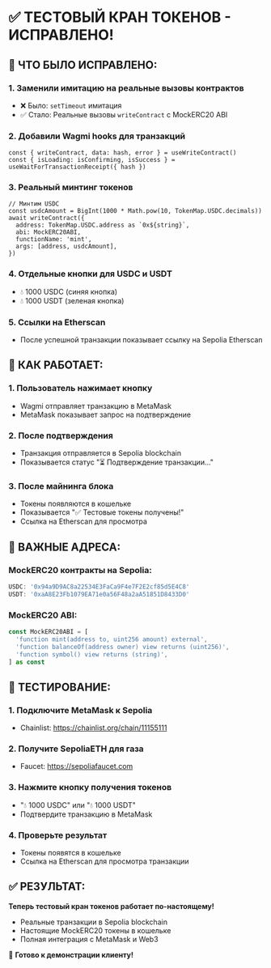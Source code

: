 # ✅ ТЕСТОВЫЙ КРАН ТОКЕНОВ - ИСПРАВЛЕНО!

## 🚨 ЧТО БЫЛО ИСПРАВЛЕНО:

### 1. **Заменили имитацию на реальные вызовы контрактов**
- ❌ Было: `setTimeout` имитация
- ✅ Стало: Реальные вызовы `writeContract` с MockERC20 ABI

### 2. **Добавили Wagmi hooks для транзакций**
```tsx
const { writeContract, data: hash, error } = useWriteContract()
const { isLoading: isConfirming, isSuccess } = useWaitForTransactionReceipt({ hash })
```

### 3. **Реальный минтинг токенов**
```tsx
// Минтим USDC
const usdcAmount = BigInt(1000 * Math.pow(10, TokenMap.USDC.decimals))
await writeContract({
  address: TokenMap.USDC.address as `0x${string}`,
  abi: MockERC20ABI,
  functionName: 'mint',
  args: [address, usdcAmount],
})
```

### 4. **Отдельные кнопки для USDC и USDT**
- 💧 1000 USDC (синяя кнопка)
- 💧 1000 USDT (зеленая кнопка)

### 5. **Ссылки на Etherscan**
- После успешной транзакции показывает ссылку на Sepolia Etherscan

## 🎯 КАК РАБОТАЕТ:

### 1. **Пользователь нажимает кнопку**
- Wagmi отправляет транзакцию в MetaMask
- MetaMask показывает запрос на подтверждение

### 2. **После подтверждения**
- Транзакция отправляется в Sepolia blockchain
- Показывается статус "⏳ Подтверждение транзакции..."

### 3. **После майнинга блока**
- Токены появляются в кошельке
- Показывается "✅ Тестовые токены получены!"
- Ссылка на Etherscan для просмотра

## 🔧 ВАЖНЫЕ АДРЕСА:

### MockERC20 контракты на Sepolia:
```typescript
USDC: '0x94a9D9AC8a22534E3FaCa9F4e7F2E2cf85d5E4C8'
USDT: '0xaA8E23Fb1079EA71e0a56F48a2aA51851D8433D0'
```

### MockERC20 ABI:
```typescript
const MockERC20ABI = [
  'function mint(address to, uint256 amount) external',
  'function balanceOf(address owner) view returns (uint256)',
  'function symbol() view returns (string)',
] as const
```

## 🚀 ТЕСТИРОВАНИЕ:

### 1. **Подключите MetaMask к Sepolia**
- Chainlist: https://chainlist.org/chain/11155111

### 2. **Получите SepoliaETH для газа**
- Faucet: https://sepoliafaucet.com

### 3. **Нажмите кнопку получения токенов**
- "💧 1000 USDC" или "💧 1000 USDT"
- Подтвердите транзакцию в MetaMask

### 4. **Проверьте результат**
- Токены появятся в кошельке
- Ссылка на Etherscan для просмотра транзакции

## ✅ РЕЗУЛЬТАТ:

**Теперь тестовый кран токенов работает по-настоящему!**
- Реальные транзакции в Sepolia blockchain
- Настоящие MockERC20 токены в кошельке
- Полная интеграция с MetaMask и Web3

🎉 **Готово к демонстрации клиенту!**
